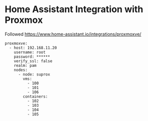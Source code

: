 # Home Assistant Integration with Proxmox

Followed https://www.home-assistant.io/integrations/proxmoxve/

```
proxmoxve:
  - host: 192.168.11.20
    username: root
    password: ******
    verify_ssl: false
    realm: pam
    nodes:
      - node: suprox
        vms:
          - 100
          - 101
          - 106
        containers:
          - 102
          - 103
          - 104
          - 105
```

